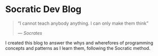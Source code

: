# Socratic Dev Blog

> “I cannot teach anybody anything. I can only make them think”
>
> ― <cite>Socrates</cite>

I created this blog to answer the whys and wherefores of programming concepts and patterns as I learn them, following the Socratic method.
